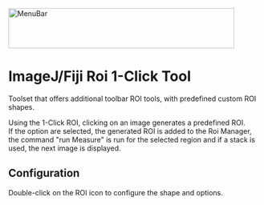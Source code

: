 <img src="https://github.com/LauLauThom/RoiClicTool/blob/master/Image/FijiMenu.JPG" alt="MenuBar" width="450" height="80">     

# ImageJ/Fiji Roi 1-Click Tool
Toolset that offers additional toolbar ROI tools, with predefined custom ROI shapes.

Using the 1-Click ROI, clicking on an image generates a predefined ROI.  
If the option are selected, the generated ROI is added to the Roi Manager, the command "run Measure" is run for the selected region and if a stack is used, the next image is displayed. 

## Configuration
Double-click on the ROI icon to configure the shape and options.
